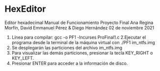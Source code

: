# HexEditor
Editor hexadecimal
Manual de Funcionamiento
Proyecto Final
Ana Regina Morfín, David Emmanuel Pérez & Diego Hernández 
02 de noviembre 2021
1. Línea para compilar:
gcc -o PF1 -lncurses ProFinal1.c
2.Ejecutar el programa desde la terminal de la máquina virtual con ./PF1 im_ntfs.img
3. Se desplegarán las particiones del archivo im_ntfs.img
4. Para visualizar las demás particiones, presionar la tecla
KEY_RIGHT o KEY_LEFT.
5. Presionar ENTER para acceder a la información de disco.
